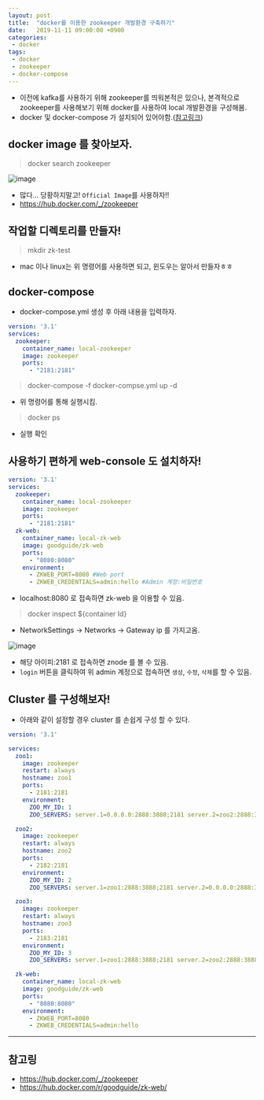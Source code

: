 ```yaml
---
layout: post
title:  "docker를 이용한 zookeeper 개발환경 구축하기"
date:   2019-11-11 09:00:00 +0900
categories:
 - docker
tags: 
 - docker
 - zookeeper 
 - docker-compose
---
```


- 이전에 kafka를 사용하기 위해 zookeeper를 띄워본적은 있으나, 본격적으로 zookeeper를 사용해보기 위해 docker를 사용하여 local 개발환경을 구성해봄.
- docker 및 docker-compose 가 설치되어 있어야함.([참고링크](https://akageun.github.io/2019/09/10/docker-compose-local-kafka.html))

## docker image 를 찾아보자.
> docker search zookeeper

![image](https://user-images.githubusercontent.com/13219787/68592430-6e675680-04d6-11ea-804b-2b8e31791ebe.png)

- 많다... 당황하지말고! `Official Image`를 사용하자!!
- https://hub.docker.com/_/zookeeper

## 작업할 디렉토리를 만들자!
> mkdir zk-test

- mac 이나 linux는 위 명령어를 사용하면 되고, 윈도우는 알아서 만들자ㅎㅎ

## docker-compose
- docker-compose.yml 생성 후 아래 내용을 입력하자.

```yaml
version: '3.1'
services:
  zookeeper:
    container_name: local-zookeeper
    image: zookeeper
    ports:
      - "2181:2181"
```

> docker-compose -f docker-compse.yml up -d

- 위 명령어를 통해 실행시킴.

> docker ps 

- 실행 확인

## 사용하기 편하게 web-console 도 설치하자!
```yaml
version: '3.1'
services:
  zookeeper:
    container_name: local-zookeeper
    image: zookeeper
    ports:
      - "2181:2181"
  zk-web:
    container_name: local-zk-web
    image: goodguide/zk-web
    ports:
      - "8080:8080"
    environment:
      - ZKWEB_PORT=8080 #Web port
      - ZKWEB_CREDENTIALS=admin:hello #Admin 계정:비밀번호
```

- localhost:8080 로 접속하면 zk-web 을 이용할 수 있음.

> docker inspect ${container Id}

- NetworkSettings -> Networks -> Gateway ip 를 가지고옴.

![image](https://user-images.githubusercontent.com/13219787/68593115-1598bd80-04d8-11ea-90b6-c3285d2f51de.png)

- 해당 아이피:2181 로 접속하면 znode 를 볼 수 있음.
- `login` 버튼을 클릭하여 위 admin 계정으로 접속하면 `생성`, `수정`, `삭제`를 할 수 있음.

## Cluster 를 구성해보자!
- 아래와 같이 설정할 경우 cluster 를 손쉽게 구성 할 수 있다.

```yaml
version: '3.1'

services:
  zoo1:
    image: zookeeper
    restart: always
    hostname: zoo1
    ports:
      - 2181:2181
    environment:
      ZOO_MY_ID: 1
      ZOO_SERVERS: server.1=0.0.0.0:2888:3888;2181 server.2=zoo2:2888:3888;2181 server.3=zoo3:2888:3888;2181

  zoo2:
    image: zookeeper
    restart: always
    hostname: zoo2
    ports:
      - 2182:2181
    environment:
      ZOO_MY_ID: 2
      ZOO_SERVERS: server.1=zoo1:2888:3888;2181 server.2=0.0.0.0:2888:3888;2181 server.3=zoo3:2888:3888;2181

  zoo3:
    image: zookeeper
    restart: always
    hostname: zoo3
    ports:
      - 2183:2181
    environment:
      ZOO_MY_ID: 3
      ZOO_SERVERS: server.1=zoo1:2888:3888;2181 server.2=zoo2:2888:3888;2181 server.3=0.0.0.0:2888:3888;2181

  zk-web:
    container_name: local-zk-web
    image: goodguide/zk-web
    ports:
      - "8080:8080"
    environment:
      - ZKWEB_PORT=8080
      - ZKWEB_CREDENTIALS=admin:hello
```

---
## 참고링
- https://hub.docker.com/_/zookeeper
- https://hub.docker.com/r/goodguide/zk-web/
